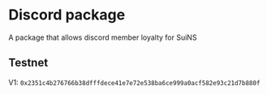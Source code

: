 # Discord package

A package that allows discord member loyalty for SuiNS


## Testnet


V1: `0x2351c4b276766b38dfffdece41e7e72e538ba6ce999a0acf582e93c21d7b880f`
